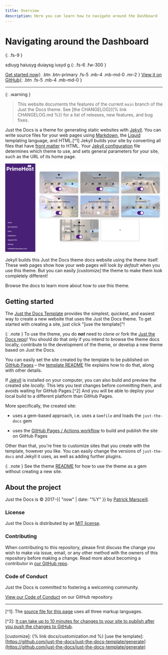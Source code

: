 ```yaml
---
title: Overview
description: Here you can learn how to navigate around the Dashboard
---
```

# Navigating around the Dashboard

{: .fs-9 }

sdiuyg haiusyg duiaysg iusyd g {: .fs-6 .fw-300 }

[Get started now](#getting-started){: .btn .btn-primary .fs-5 .mb-4 .mb-md-0 .mr-2 } [View it on GitHub](https://github.com/just-the-docs/just-the-docs){: .btn .fs-5 .mb-4 .mb-md-0 }

* * *

{: .warning }

> This website documents the features of the current `main` branch of the Just the Docs theme. See \[the CHANGELOG\]({% link CHANGELOG.md %}) for a list of releases, new features, and bug fixes.

Just the Docs is a theme for generating static websites with [Jekyll](https://jekyllrb.com). You can write source files for your web pages using [Markdown](https://daringfireball.net/projects/markdown/), the [Liquid](https://github.com/Shopify/liquid/wiki) templating language, and HTML.\[^1\] Jekyll builds your site by converting all files that have [front matter](https://jekyllrb.com/docs/front-matter/) to HTML. Your [Jekyll configuration](https://jekyllrb.com/docs/configuration/) file determines which theme to use, and sets general parameters for your site, such as the URL of its home page.

![](/docs/media/image1.png)

Jekyll builds this Just the Docs theme docs website using the theme itself. These web pages show how your web pages will look _by default_ when you use this theme. But you can easily _\[customize\]_ the theme to make them look completely different!

Browse the docs to learn more about how to use this theme.

## Getting started

The [Just the Docs Template](https://just-the-docs.github.io/just-the-docs-template/) provides the simplest, quickest, and easiest way to create a new website that uses the Just the Docs theme. To get started with creating a site, just click "\[use the template\]"!

{: .note } To use the theme, you do **_not_** need to clone or fork the [Just the Docs repo](https://github.com/just-the-docs/just-the-docs)! You should do that only if you intend to browse the theme docs locally, contribute to the development of the theme, or develop a new theme based on Just the Docs.

You can easily set the site created by the template to be published on [GitHub Pages](https://pages.github.com/) – the [template README](https://github.com/just-the-docs/just-the-docs-template/blob/main/README.md) file explains how to do that, along with other details.

If [Jekyll](https://jekyllrb.com) is installed on your computer, you can also build and preview the created site _locally_. This lets you test changes before committing them, and avoids waiting for GitHub Pages.\[^2\] And you will be able to deploy your local build to a different platform than GitHub Pages.

More specifically, the created site:

*   uses a gem-based approach, i.e. uses a `Gemfile` and loads the `just-the-docs` gem
    
*   uses the [GitHub Pages / Actions workflow](https://github.blog/changelog/2022-07-27-github-pages-custom-github-actions-workflows-beta/) to build and publish the site on GitHub Pages
    

Other than that, you're free to customize sites that you create with the template, however you like. You can easily change the versions of `just-the-docs` and Jekyll it uses, as well as adding further plugins.

{: .note } See the theme [README](https://github.com/just-the-docs/just-the-docs/blob/main/README.md) for how to use the theme as a gem without creating a new site.

## About the project

Just the Docs is © 2017-{{ "now" | date: "%Y" }} by [Patrick Marsceill](https://patrickmarsceill.com).

### License

Just the Docs is distributed by an [MIT license](https://github.com/just-the-docs/just-the-docs/tree/main/LICENSE.txt).

### Contributing

When contributing to this repository, please first discuss the change you wish to make via issue, email, or any other method with the owners of this repository before making a change. Read more about becoming a contributor in [our GitHub repo](https://github.com/just-the-docs/just-the-docs#contributing).

### Code of Conduct

Just the Docs is committed to fostering a welcoming community.

[View our Code of Conduct](https://github.com/just-the-docs/just-the-docs/tree/main/CODE_OF_CONDUCT.md) on our GitHub repository.

* * *

\[^1\]: The [source file for this page](https://github.com/just-the-docs/just-the-docs/blob/main/index.md) uses all three markup languages.

\[^2\]: [It can take up to 10 minutes for changes to your site to publish after you push the changes to GitHub](https://docs.github.com/en/pages/setting-up-a-github-pages-site-with-jekyll/creating-a-github-pages-site-with-jekyll#creating-your-site).

\[customize\]: {% link docs/customization.md %} \[use the template\]: [https://github.com/just-the-docs/just-the-docs-template/generate](https://github.com/just-the-docs/just-the-docs-template/generate)